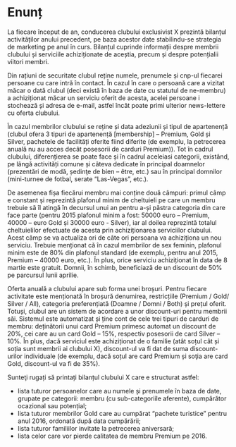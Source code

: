 # Enunț

La fiecare început de an, conducerea clubului exclusivist X prezintă bilanțul activităților anului precedent, pe baza acestor date stabilindu-se strategia de marketing pe anul în curs. Bilanțul cuprinde informații despre membrii clubului și serviciile achiziționate de aceștia, precum și despre potențialii viitori membri.

Din rațiuni de securitate clubul reține numele, prenumele și cnp-ul fiecarei persoane cu care intră în contact. În cazul în care o persoană care a vizitat măcar o dată clubul (deci există în baza de date cu statutul de ne-membru) a achiziționat măcar un serviciu oferit de acesta, acelei persoane i stochează și adresa de e-mail, astfel încât poate primi ulterior news-lettere cu oferta clubului.

În cazul membrilor clubului se reține și data adeziunii și tipul de apartenență (clubul ofera 3 tipuri de apartenență [membership] – Premium, Gold și Silver, pachetele de facilități oferite fiind diferite (de exemplu, la petrecerea anuală nu au acces decât posesorii de carduri Premium)). Tot în cadrul clubului, diferențierea se poate face și în cadrul aceleiasi categorii, existând, pe lângă activități comune și câteva dedicate în principal doamnelor (prezentări de modă, ședinţe de bien – être, etc.) sau în principal domnilor (mini-turnee de fotbal, serate “Las-Vegas”, etc.).

De asemenea fișa fiecărui membru mai conține două câmpuri: primul câmp e constant și reprezintă plafonul minim de cheltuieli pe care un membru trebuie să îl atingă în decursul unui an pentru a-și păstra categoria din care face parte (pentru 2015 plafonul minim a fost: 50000 euro – Premium, 40000 – euro Gold și 30000 euro - Silver), iar al doilea reprezintă totalul cheltuielilor efectuate de acesta prin achiziționarea serviciilor clubului. Acest câmp se va actualiza ori de câte ori persoana va achiziționa un nou serviciu. Trebuie menționat că în cazul membrilor de sex feminin, plafonul minim este de 80% din plafonul standard (de exemplu, pentru anul 2015, Premium – 40000 euro, etc.). În plus, orice serviciu achiziționat în data de 8 martie este gratuit. Domnii, în schimb, beneficiază de un discount de 50% pe parcursul lunii aprilie. 

Oferta anuală a clubului apare sub forma unei broșuri. Pentru fiecare activitate este menționată în broșură denumirea, restricțiile (Premium / Gold/ Silver / All), categoria preferențiată (Doamne / Domni / Both) și prețul oferit. Totuși, clubul are un sistem de acordare a unor discount-uri pentru membrii săi. Sistemul este automatizat și ține cont de cele trei tipuri de carduri de membru: deținătorii unui card Premium primesc automat un discount de 20%, cei care au un card Gold – 15%, respectiv posesorii de card Silver – 10%. În plus, dacă serviciul este achiziționat de o familie (atât soțul cât și soția sunt membrii ai clubului X), discount-ul va fi dat de suma discount-urilor individuale (de exemplu, dacă soțul are card Premium și soţia are card Gold, discount-ul va fi de 35%).

Sunteţi rugați să printați bilanțul clubului X care e structurat astfel:

- lista tuturor persoanelor care au numele și prenumele în baza de date, grupate pe categorii: membru (cu sub-categoriile aferente), cumpărător ocazional sau potențial;
- lista tuturor membrilor Gold care au cumpărat “pachete turistice” pentru anul 2016, ordonată după data cumpărării;
- lista tuturor familiilor invitate la petrecerea aniversară;
- lista celor care vor pierde calitatea de membru Premium pe 2016.